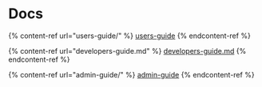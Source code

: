 # Docs

{% content-ref url="users-guide/" %}
[users-guide](users-guide/)
{% endcontent-ref %}

{% content-ref url="developers-guide.md" %}
[developers-guide.md](developers-guide.md)
{% endcontent-ref %}

{% content-ref url="admin-guide/" %}
[admin-guide](admin-guide/)
{% endcontent-ref %}
